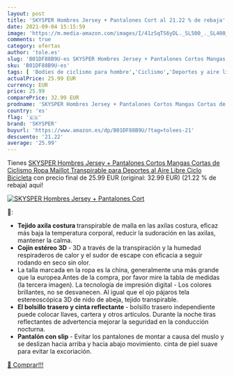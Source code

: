 ```yaml
---
layout: post
title: 'SKYSPER Hombres Jersey + Pantalones Cort al 21.22 % de rebaja'
date: 2021-09-04 15:15:59
image: 'https://m.media-amazon.com/images/I/41zSqTS6yDL._SL500_._SL400_.jpg'
comments: true
category: ofertas
author: 'tole.es'
slug: 'B01DF88B9U-es SKYSPER Hombres Jersey + Pantalones Cortos Mangas Cortas...'
sku: 'B01DF88B9U-es'
tags: [ 'Bodies de ciclismo para hombre','Ciclismo','Deportes y aire libre','Ropa de ciclismo','Ropa de ciclismo para hombre','Ropa y equipo para deportes','bicicleta','skysper', ]
actualPrice: 25.99 EUR
currency: EUR
price: 25.99
comparePrice: 32.99 EUR
prodname: 'SKYSPER Hombres Jersey + Pantalones Cortos Mangas Cortas de Ciclismo Ropa Maillot Transpirable para Deportes al Aire Libre Ciclo Bicicleta'
country: 'es'
flag: '🇪🇸'
brand: 'SKYSPER'
buyurl: 'https://www.amazon.es/dp/B01DF88B9U/?tag=tolees-21'
descuento: '21.22'
average: '25.99'
---
```


Tienes [SKYSPER Hombres Jersey + Pantalones Cortos Mangas Cortas de Ciclismo Ropa Maillot Transpirable para Deportes al Aire Libre Ciclo Bicicleta](https://www.amazon.es/dp/B01DF88B9U/?tag=tolees-21) con precio final de  25.99 EUR (original: 32.99 EUR) (21.22 %  de rebaja) aqui!

[![SKYSPER Hombres Jersey + Pantalones Cort](https://m.media-amazon.com/images/I/41zSqTS6yDL._SL500_._SL400_.jpg)](https://www.amazon.es/dp/B01DF88B9U/?tag=tolees-21)

🔎:

- <b> Tejido axila costura </b>transpirable de malla en las axilas costura, eficaz más baja la temperatura corporal, reducir la sudoración en las axilas, mantener la calma.
- <b> Cojín estéreo 3D </b> - 3D a través de la transpiración y la humedad respiraderos de calor y el sudor de escape con eficacia a seguir rodando en seco sin olor.
- La talla marcada en la ropa es la china, generalmente una más grande que la europea.Antes de la compra, por favor mire la tabla de medidas (la tercera imagen). La tecnología de impresión digital - Los colores brillantes, no se desvanecen. Al igual que el ojo pájaros tela estereoscópica 3D de nido de abeja, tejido transpirable.
- <b> El bolsillo trasero y cinta reflectante </b> - bolsillo trasero independiente puede colocar llaves, cartera y otros artículos. Durante la noche tiras reflectantes de advertencia mejorar la seguridad en la conducción nocturna.
- <b> Pantalón con slip </b> - Evitar los pantalones de montar a causa del muslo y se deslizan hacia arriba y hacia abajo movimiento. cinta de piel suave para evitar la excoriación.

[🛒 Comprar!!!](https://www.amazon.es/dp/B01DF88B9U/?tag=tolees-21)
